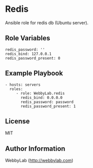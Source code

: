 Redis
=========

Ansible role for redis db (Ubuntu server).

Role Variables
--------------

    redis_password: ''
    redis_bind: 127.0.0.1
    redis_password_present: 0

Example Playbook
----------------

    - hosts: servers
      roles:
         - role: WebbyLab.redis
           redis_bind: 0.0.0.0
           redis_password: password
           redis_password_present: 1

License
-------

MIT

Author Information
------------------

WebbyLab (http://webbylab.com)
